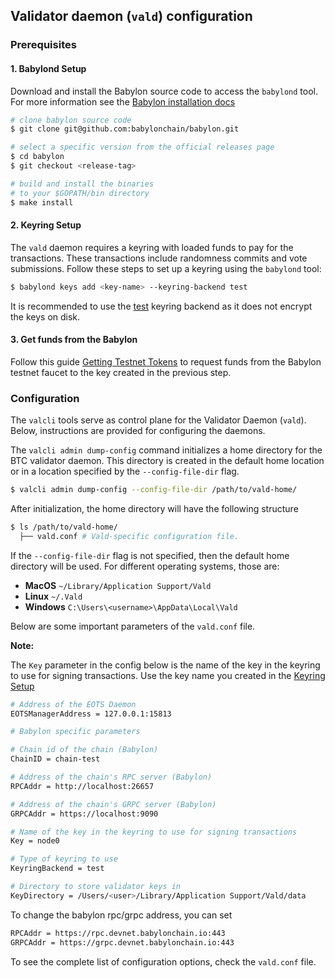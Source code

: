 ## Validator daemon (`vald`) configuration

### Prerequisites

#### 1. Babylond Setup

Download and install the Babylon source code to access the `babylond` tool. For more
information see
the [Babylon installation docs](https://docs.babylonchain.io/docs/user-guides/installation#step-2-build-and-install-babylon-)

```bash
# clone babylon source code
$ git clone git@github.com:babylonchain/babylon.git 

# select a specific version from the official releases page
$ cd babylon
$ git checkout <release-tag>

# build and install the binaries 
# to your $GOPATH/bin directory
$ make install
```

#### 2. Keyring Setup

The `vald` daemon requires a keyring with loaded funds to pay for the transactions.
These transactions include randomness commits and vote submissions. Follow these
steps to set up a keyring using the `babylond` tool:

```bash
$ babylond keys add <key-name> --keyring-backend test
```

It is recommended to use
the [test](https://docs.cosmos.network/v0.46/run-node/keyring.html#the-test-backend)
keyring backend as it does not encrypt the keys on disk.

#### 3. Get funds from the Babylon

Follow this guide
[Getting Testnet Tokens](https://docs.babylonchain.io/docs/user-guides/btc-timestamping-testnet/getting-funds#2-request-funds-from-the-babylon-testnet-faucet)
to request funds from the Babylon testnet faucet to the key created in the previous
step.

### Configuration

The `valcli` tools serve as control plane for the Validator Daemon (`vald`). Below,
instructions are provided for configuring the daemons.

The `valcli admin dump-config` command initializes a home directory for the BTC
validator daemon. This directory is created in the default home location or in a
location specified by the `--config-file-dir` flag.

```bash
$ valcli admin dump-config --config-file-dir /path/to/vald-home/
```

After initialization, the home directory will have the following structure

```bash
$ ls /path/to/vald-home/
  ├── vald.conf # Vald-specific configuration file.
```

If the `--config-file-dir` flag is not specified, then the default home directory
will be used. For different operating systems, those are:

- **MacOS** `~/Library/Application Support/Vald`
- **Linux** `~/.Vald`
- **Windows** `C:\Users\<username>\AppData\Local\Vald`

Below are some important parameters of the `vald.conf` file.

**Note:**

The `Key` parameter in the config below is the name of the key in the keyring to use
for signing transactions. Use the key name you created in
the [Keyring Setup](#keyring-setup)

```bash
# Address of the EOTS Daemon
EOTSManagerAddress = 127.0.0.1:15813

# Babylon specific parameters

# Chain id of the chain (Babylon)
ChainID = chain-test

# Address of the chain's RPC server (Babylon)
RPCAddr = http://localhost:26657

# Address of the chain's GRPC server (Babylon)
GRPCAddr = https://localhost:9090

# Name of the key in the keyring to use for signing transactions
Key = node0

# Type of keyring to use
KeyringBackend = test

# Directory to store validator keys in
KeyDirectory = /Users/<user>/Library/Application Support/Vald/data
```

To change the babylon rpc/grpc address, you can set

```bash
RPCAddr = https://rpc.devnet.babylonchain.io:443
GRPCAddr = https://grpc.devnet.babylonchain.io:443
```

To see the complete list of configuration options, check the `vald.conf` file.
